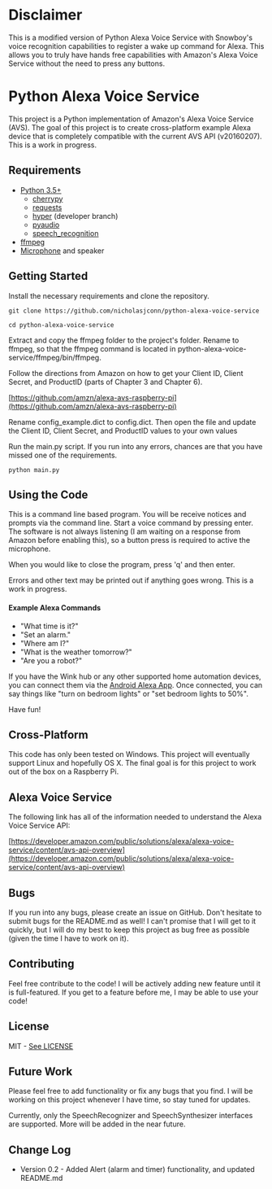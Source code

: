 # Disclaimer

This is a modified version of Python Alexa Voice Service with Snowboy's voice recognition capabilities to register a wake up command for Alexa. This allows you to truly have hands free capabilities with Amazon's Alexa Voice Service without the need to press any buttons.

# Python Alexa Voice Service

This project is a Python implementation of Amazon's Alexa Voice Service (AVS). The goal of this project is to create cross-platform example Alexa device that is completely compatible with the current AVS API (v20160207). This is a work in progress.

## Requirements
- [Python 3.5+](https://www.python.org/)
	- [cherrypy](http://www.cherrypy.org/)
    - [requests](http://docs.python-requests.org/en/master/)
    - [hyper](https://hyper.readthedocs.org/en/latest/) (developer branch)
	- [pyaudio](https://people.csail.mit.edu/hubert/pyaudio/)
	- [speech_recognition](https://github.com/Uberi/speech_recognition#readme)
- [ffmpeg](https://ffmpeg.org/)
- [Microphone](http://amzn.to/1rvSxuS) and speaker

## Getting Started

Install the necessary requirements and clone the repository.

``
git clone https://github.com/nicholasjconn/python-alexa-voice-service
``

``
cd python-alexa-voice-service
``

Extract and copy the ffmpeg folder to the project's folder. Rename to ffmpeg, so that the ffmpeg command is located in python-alexa-voice-service/ffmpeg/bin/ffmpeg.

Follow the directions from Amazon on how to get your Client ID, Client Secret, and ProductID (parts of Chapter 3 and Chapter 6).

[https://github.com/amzn/alexa-avs-raspberry-pi](https://github.com/amzn/alexa-avs-raspberry-pi)

Rename config_example.dict to config.dict. Then open the file and update the Client ID, Client Secret, and ProductID values to your own values

Run the main.py script. If you run into any errors, chances are that you have missed one of the requirements.

``
python main.py
``

## Using the Code

This is a command line based program. You will be receive notices and prompts via the command line. Start a voice command by pressing enter. The software is not always listening (I am waiting on a response from Amazon before enabling this), so a button press is required to active the microphone.

When you would like to close the program, press 'q' and then enter.

Errors and other text may be printed out if anything goes wrong. This is a work in progress.

#### Example Alexa Commands
* "What time is it?"
* "Set an alarm."
* "Where am I?"
* "What is the weather tomorrow?"
* "Are you a robot?"

If you have the Wink hub or any other supported home automation devices, you can connect them via the [Android Alexa App](https://play.google.com/store/apps/details?id=com.amazon.dee.app&hl=en). Once connected, you can say things like "turn on bedroom lights" or "set bedroom lights to 50%".

Have fun!

## Cross-Platform

This code has only been tested on Windows. This project will eventually support Linux and hopefully OS X. The final goal is for this project to work out of the box on a Raspberry Pi.

## Alexa Voice Service

The following link has all of the information needed to understand the Alexa Voice Service API:

[https://developer.amazon.com/public/solutions/alexa/alexa-voice-service/content/avs-api-overview](https://developer.amazon.com/public/solutions/alexa/alexa-voice-service/content/avs-api-overview)

## Bugs

If you run into any bugs, please create an issue on GitHub. Don't hesitate to submit bugs for the README.md as well! I can't promise that I will get to it quickly, but I will do my best to keep this project as bug free as possible (given the time I have to work on it).

## Contributing

Feel free contribute to the code! I will be actively adding new feature until it is full-featured. If you get 
to a feature before me, I may be able to use your code!

## License
MIT - [See LICENSE](./license.txt)

## Future Work
Please feel free to add functionality or fix any bugs that you find. I will be working on this project whenever I have time, so stay tuned for updates.

Currently, only the SpeechRecognizer and SpeechSynthesizer interfaces are supported. More will be added in the near future.

## Change Log
* Version 0.2 - Added Alert (alarm and timer) functionality, and updated README.md
